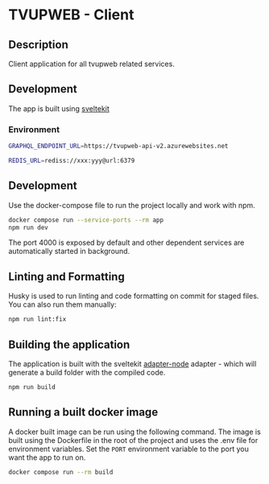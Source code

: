 # TVUPWEB - Client

## Description

Client application for all tvupweb related services.

## Development

The app is built using [sveltekit](https://kit.svelte.dev/)

### Environment

```bash
GRAPHQL_ENDPOINT_URL=https://tvupweb-api-v2.azurewebsites.net

REDIS_URL=rediss://xxx:yyy@url:6379
```

## Development

Use the docker-compose file to run the project locally and work with npm.

```bash
docker compose run --service-ports --rm app
npm run dev
```

The port 4000 is exposed by default and other dependent services are automatically started in background.

## Linting and Formatting

Husky is used to run linting and code formatting on commit for staged files. You can also run them manually:

```bash
npm run lint:fix
```

## Building the application

The application is built with the sveltekit [adapter-node](https://kit.svelte.dev/docs/adapter-node) adapter - which will generate a build folder with the compiled code.

```bash
npm run build
```

## Running a built docker image

A docker built image can be run using the following command. The image is built using the Dockerfile in the root of the project and uses the .env file for environment variables. Set the `PORT` environment variable to the port you want the app to run on.

```bash
docker compose run --rm build
```
